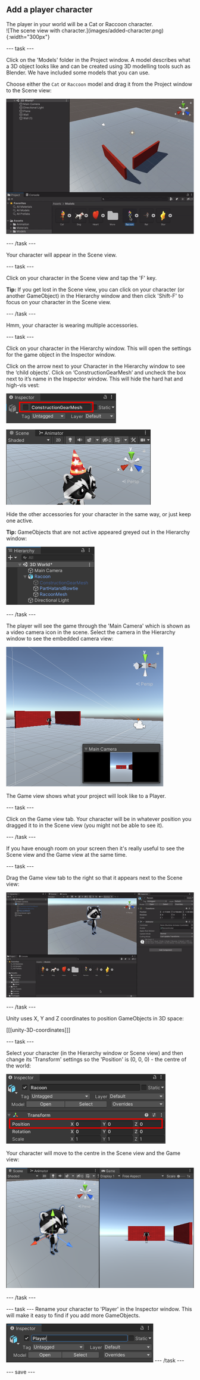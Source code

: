 ## Add a player character

<div style="display: flex; flex-wrap: wrap">
<div style="flex-basis: 200px; flex-grow: 1; margin-right: 15px;">
The player in your world will be a Cat or Raccoon character. 
</div>
<div>
![The scene view with character.](images/added-character.png){:width="300px"}
</div>
</div>

--- task ---

Click on the 'Models' folder in the Project window. A model describes what a 3D object looks like and can be created using 3D modelling tools such as Blender. We have included some models that you can use. 

Choose either the `Cat` or `Raccoon` model and drag it from the Project window to the Scene view:

![Animation of Raccoon being dragged from Project Window to Scene View](images/drag-character.gif)

--- /task ---

Your character will appear in the Scene view. 

--- task ---

Click on your character in the Scene view and tap the 'F' key. 

**Tip:** If you get lost in the Scene view, you can click on your character (or another GameObject) in the Hierarchy window and then click 'Shift-F' to focus on your character in the Scene view.

--- /task ---

Hmm, your character is wearing multiple accessories. 

--- task ---

Click on your character in the Hierarchy window. This will open the settings for the game object in the Inspector window.

Click on the arrow next to your Character in the Hierarchy window to see the ‘child objects’. Click on ‘ConstructionGearMesh’ and uncheck the box next to it’s name in the Inspector window. This will hide the hard hat and high-vis vest:

![Inspector with ConstructionGearMesh active property highlighted and unchecked](images/uncheck-hat-active.png)

![The Scene view with ConstructionGearMesh removed from the Raccoon](images/no-hat-scene.png)

Hide the other accessories for your character in the same way, or just keep one active.

**Tip:** GameObjects that are not active appeared greyed out in the Hierarchy window:

![Hierarchy Window with greyed out ConstructionGearMesh](images/greyed-out-mesh.png)

--- /task ---

The player will see the game through the 'Main Camera' which is shown as a video camera icon in the scene. Select the camera in the Hierarchy window to see the embedded camera view:

![Camera selected in scene view](images/camera-in-scene.png)

The Game view shows what your project will look like to a Player.

--- task ---

Click on the Game view tab. Your character will be in whatever position you dragged it to in the Scene view (you might not be able to see it). 

--- /task ---

If you have enough room on your screen then it's really useful to see the Scene view and the Game view at the same time. 

--- task ---

Drag the Game view tab to the right so that it appears next to the Scene view:

![Dragging Game view tab to position the Game view to the right of the Scene view](images/side-by-side-views.gif)

--- /task ---

Unity uses X, Y and Z coordinates to position GameObjects in 3D space: 

[[[unity-3D-coordinates]]]

--- task ---

Select your character (in the Hierarchy window or Scene view) and then change its 'Transform' settings so the 'Position' is (0, 0, 0) - the centre of the world:

![Transform for character with position set to 0, 0, 0](images/transform-centre.png)

Your character will move to the centre in the Scene view and the Game view:

![The Scene view with character at 0, 0, 0 in the middle of the plane](images/transform-centre-scene-view.png)

--- /task ---

--- task ---
Rename your character to 'Player' in the Inspector window. This will make it easy to find if you add more GameObjects.

![Player name shown in Inspector.](images/player-name.png)
--- /task ---


--- save ---